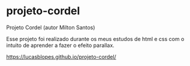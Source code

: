 # projeto-cordel
Projeto Cordel (autor Milton Santos)

Esse projeto foi realizado durante os meus estudos de html e css com o intuito de aprender a fazer o efeito parallax.

https://lucasblopes.github.io/projeto-cordel/
